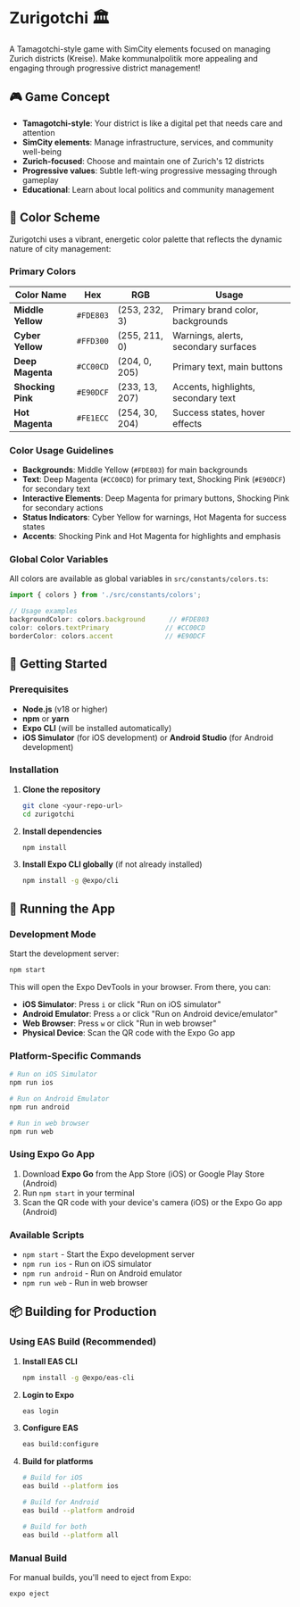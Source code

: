 # Zurigotchi 🏛️

A Tamagotchi-style game with SimCity elements focused on managing Zurich districts (Kreise). Make kommunalpolitik more appealing and engaging through progressive district management!

## 🎮 Game Concept

- **Tamagotchi-style**: Your district is like a digital pet that needs care and attention
- **SimCity elements**: Manage infrastructure, services, and community well-being
- **Zurich-focused**: Choose and maintain one of Zurich's 12 districts
- **Progressive values**: Subtle left-wing progressive messaging through gameplay
- **Educational**: Learn about local politics and community management

## 🎨 Color Scheme

Zurigotchi uses a vibrant, energetic color palette that reflects the dynamic nature of city management:

### Primary Colors

| Color Name | Hex | RGB | Usage |
|------------|-----|-----|-------|
| **Middle Yellow** | `#FDE803` | (253, 232, 3) | Primary brand color, backgrounds |
| **Cyber Yellow** | `#FFD300` | (255, 211, 0) | Warnings, alerts, secondary surfaces |
| **Deep Magenta** | `#CC00CD` | (204, 0, 205) | Primary text, main buttons |
| **Shocking Pink** | `#E90DCF` | (233, 13, 207) | Accents, highlights, secondary text |
| **Hot Magenta** | `#FE1ECC` | (254, 30, 204) | Success states, hover effects |

### Color Usage Guidelines

- **Backgrounds**: Middle Yellow (`#FDE803`) for main backgrounds
- **Text**: Deep Magenta (`#CC00CD`) for primary text, Shocking Pink (`#E90DCF`) for secondary text
- **Interactive Elements**: Deep Magenta for primary buttons, Shocking Pink for secondary actions
- **Status Indicators**: Cyber Yellow for warnings, Hot Magenta for success states
- **Accents**: Shocking Pink and Hot Magenta for highlights and emphasis

### Global Color Variables

All colors are available as global variables in `src/constants/colors.ts`:

```typescript
import { colors } from './src/constants/colors';

// Usage examples
backgroundColor: colors.background      // #FDE803
color: colors.textPrimary              // #CC00CD
borderColor: colors.accent             // #E90DCF
```

## 🚀 Getting Started

### Prerequisites

- **Node.js** (v18 or higher)
- **npm** or **yarn**
- **Expo CLI** (will be installed automatically)
- **iOS Simulator** (for iOS development) or **Android Studio** (for Android development)

### Installation

1. **Clone the repository**
   ```bash
   git clone <your-repo-url>
   cd zurigotchi
   ```

2. **Install dependencies**
   ```bash
   npm install
   ```

3. **Install Expo CLI globally** (if not already installed)
   ```bash
   npm install -g @expo/cli
   ```

## 📱 Running the App

### Development Mode

Start the development server:
```bash
npm start
```

This will open the Expo DevTools in your browser. From there, you can:

- **iOS Simulator**: Press `i` or click "Run on iOS simulator"
- **Android Emulator**: Press `a` or click "Run on Android device/emulator"
- **Web Browser**: Press `w` or click "Run in web browser"
- **Physical Device**: Scan the QR code with the Expo Go app

### Platform-Specific Commands

```bash
# Run on iOS Simulator
npm run ios

# Run on Android Emulator
npm run android

# Run in web browser
npm run web
```

### Using Expo Go App

1. Download **Expo Go** from the App Store (iOS) or Google Play Store (Android)
2. Run `npm start` in your terminal
3. Scan the QR code with your device's camera (iOS) or the Expo Go app (Android)

### Available Scripts

- `npm start` - Start the Expo development server
- `npm run ios` - Run on iOS simulator
- `npm run android` - Run on Android emulator
- `npm run web` - Run in web browser

## 📦 Building for Production

### Using EAS Build (Recommended)

1. **Install EAS CLI**
   ```bash
   npm install -g @expo/eas-cli
   ```

2. **Login to Expo**
   ```bash
   eas login
   ```

3. **Configure EAS**
   ```bash
   eas build:configure
   ```

4. **Build for platforms**
   ```bash
   # Build for iOS
   eas build --platform ios
   
   # Build for Android
   eas build --platform android
   
   # Build for both
   eas build --platform all
   ```

### Manual Build

For manual builds, you'll need to eject from Expo:
```bash
expo eject
```
